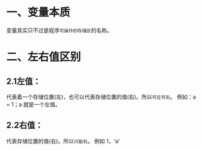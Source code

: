 # 一、变量本质
变量其实只不过是程序`可操作的存储区`的名称。

# 二、左右值区别
## 2.1左值：

代表着一个存储位置(左)，也可以代表存储位置的值(右)。所以`可左可右`。
例如：a = 1；a 就是一个左值。

## 2.2右值：
代表存储位置的值(右)。所以`只能右`。
例如 1，‘a’